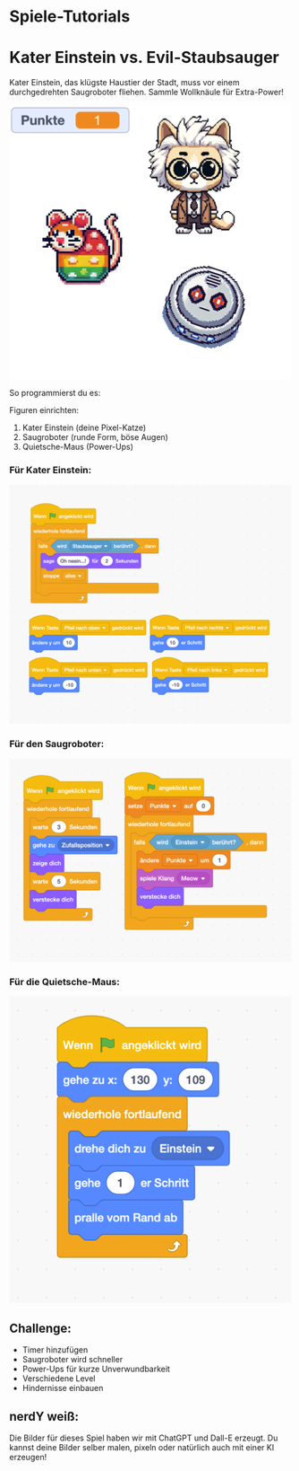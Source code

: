 # Spiele-Tutorials



# Kater Einstein vs. Evil-Staubsauger

Kater Einstein, das klügste Haustier der Stadt, muss vor einem durchgedrehten Saugroboter fliehen. Sammle Wollknäule für Extra-Power!

![03-Figuren](/screenshots/03-Figuren.png)

So programmierst du es:

Figuren einrichten:

1. Kater Einstein (deine Pixel-Katze)
2. Saugroboter (runde Form, böse Augen)
3. Quietsche-Maus (Power-Ups)

### Für Kater Einstein:

![03-Programm Einstein](/screenshots/03-ProgrammEinstein.png)

### Für den Saugroboter:

![03-Programm Maus](/screenshots/03-ProgrammMaus.png)

### Für die Quietsche-Maus:

![03-Programm Sauger](/screenshots/03-ProgrammSauger.png)

## Challenge:

- Timer hinzufügen
- Saugroboter wird schneller
- Power-Ups für kurze Unverwundbarkeit
- Verschiedene Level
- Hindernisse einbauen



## nerdY weiß:
Die Bilder für dieses Spiel haben wir mit ChatGPT und Dall-E erzeugt. Du kannst deine Bilder selber malen, pixeln oder natürlich auch mit einer KI erzeugen!
